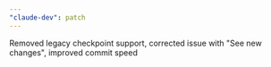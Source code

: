 ```yaml
---
"claude-dev": patch
---
```


Removed legacy checkpoint support, corrected issue with "See new changes", improved commit speed
